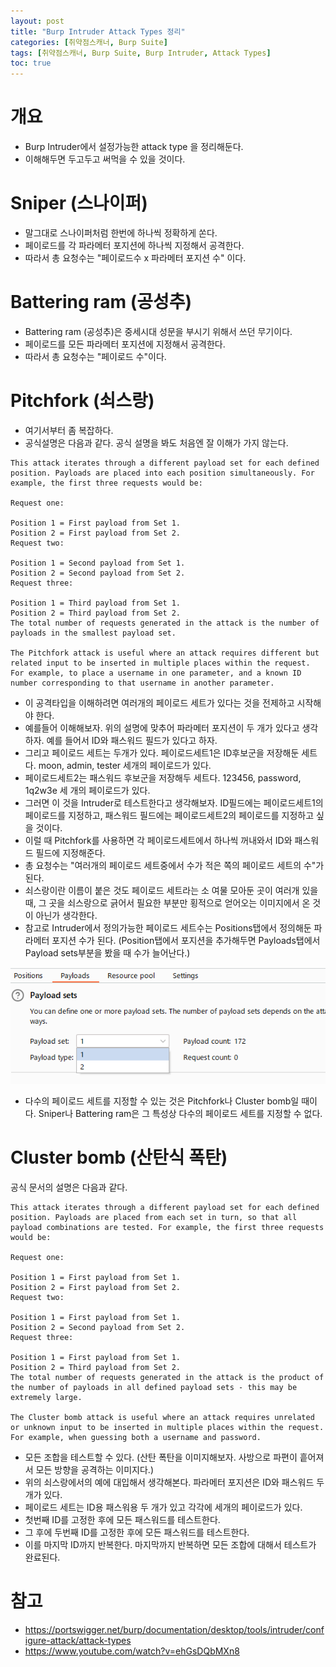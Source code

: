 ```yaml
---
layout: post
title: "Burp Intruder Attack Types 정리"
categories: [취약점스캐너, Burp Suite]
tags: [취약점스캐너, Burp Suite, Burp Intruder, Attack Types]
toc: true
---
```



# 개요
- Burp Intruder에서 설정가능한 attack type 을 정리해둔다. 
- 이해해두면 두고두고 써먹을 수 있을 것이다.  

# Sniper (스나이퍼)
- 말그대로 스나이퍼처럼 한번에 하나씩 정확하게 쏜다. 
- 페이로드를 각 파라메터 포지션에 하나씩 지정해서 공격한다. 
- 따라서 총 요청수는 "페이로드수 x 파라메터 포지션 수" 이다. 

# Battering ram (공성추)
- Battering ram (공성추)은 중세시대 성문을 부시기 위해서 쓰던 무기이다. 
- 페이로드를 모든 파라메터 포지션에 지정해서 공격한다. 
- 따라서 총 요청수는 "페이로드 수"이다. 

# Pitchfork (쇠스랑)
- 여기서부터 좀 복잡하다. 
- 공식설명은 다음과 같다. 공식 설명을 봐도 처음엔 잘 이해가 가지 않는다.

```
This attack iterates through a different payload set for each defined position. Payloads are placed into each position simultaneously. For example, the first three requests would be:

Request one:

Position 1 = First payload from Set 1.
Position 2 = First payload from Set 2.
Request two:

Position 1 = Second payload from Set 1.
Position 2 = Second payload from Set 2.
Request three:

Position 1 = Third payload from Set 1.
Position 2 = Third payload from Set 2.
The total number of requests generated in the attack is the number of payloads in the smallest payload set.

The Pitchfork attack is useful where an attack requires different but related input to be inserted in multiple places within the request. For example, to place a username in one parameter, and a known ID number corresponding to that username in another parameter.
```

- 이 공격타입을 이해하려면 여러개의 페이로드 세트가 있다는 것을 전제하고 시작해야 한다. 
- 예를들어 이해해보자. 위의 설명에 맞추어 파라메터 포지션이 두 개가 있다고 생각하자. 예를 들어서 ID와 패스워드 필드가 있다고 하자. 
- 그리고 페이로드 세트는 두개가 있다. 페이로드세트1은 ID후보군을 저장해둔 세트다. moon, admin, tester 세개의 페이로드가 있다. 
- 페이로드세트2는 패스워드 후보군을 저장해두 세트다. 123456, password, 1q2w3e 세 개의 페이로드가 있다. 
- 그러면 이 것을 Intruder로 테스트한다고 생각해보자. ID필드에는 페이로드세트1의 페이로드를 지정하고, 패스워드 필드에는 페이로드세트2의 페이로드를 지정하고 싶을 것이다. 
- 이럴 때 Pitchfork를 사용하면 각 페이로드세트에서 하나씩 꺼내와서 ID와 패스워드 필드에 지정해준다. 
- 총 요청수는 "여러개의 페이로드 세트중에서 수가 적은 쪽의 페이로드 세트의 수"가 된다.
- 쇠스랑이란 이름이 붙은 것도 페이로드 세트라는 소 여물 모아둔 곳이 여러개 있을 때, 그 곳을 쇠스랑으로 긁어서 필요한 부분만 횡적으로 얻어오는 이미지에서 온 것이 아닌가 생각한다. 
- 참고로 Intruder에서 정의가능한 페이로드 세트수는 Positions탭에서 정의해둔 파라메터 포지션 수가 된다. (Position탭에서 포지션을 추가해두면 Payloads탭에서 Payload sets부분을 봤을 때 수가 늘어난다.)

![burp-intruder-payload-sets-count](/images/burp-intruder-payload-sets-count.png)

- 다수의 페이로드 세트를 지정할 수 있는 것은 Pitchfork나 Cluster bomb일 때이다. Sniper나 Battering ram은 그 특성상 다수의 페이로드 세트를 지정할 수 없다. 


# Cluster bomb (산탄식 폭탄)

공식 문서의 설명은 다음과 같다. 

```
This attack iterates through a different payload set for each defined position. Payloads are placed from each set in turn, so that all payload combinations are tested. For example, the first three requests would be:

Request one:

Position 1 = First payload from Set 1.
Position 2 = First payload from Set 2.
Request two:

Position 1 = First payload from Set 1.
Position 2 = Second payload from Set 2.
Request three:

Position 1 = First payload from Set 1.
Position 2 = Third payload from Set 2.
The total number of requests generated in the attack is the product of the number of payloads in all defined payload sets - this may be extremely large.

The Cluster bomb attack is useful where an attack requires unrelated or unknown input to be inserted in multiple places within the request. For example, when guessing both a username and password.
```

- 모든 조합을 테스트할 수 있다. (산탄 폭탄을 이미지해보자. 사방으로 파편이 흩어져서 모든 방향을 공격하는 이미지다.)
- 위의 쇠스랑에서의 예에 대입해서 생각해본다. 파라메터 포지션은 ID와 패스워드 두 개가 있다. 
- 페이로드 세트는 ID용 패스워용 두 개가 있고 각각에 세개의 페이로드가 있다. 
- 첫번째 ID를 고정한 후에 모든 패스워드를 테스트한다. 
- 그 후에 두번째 ID를 고정한 후에 모든 패스워드를 테스트한다. 
- 이를 마지막 ID까지 반복한다. 마지막까지 반복하면 모든 조합에 대해서 테스트가 완료된다. 

# 참고 
- https://portswigger.net/burp/documentation/desktop/tools/intruder/configure-attack/attack-types
- https://www.youtube.com/watch?v=ehGsDQbMXn8